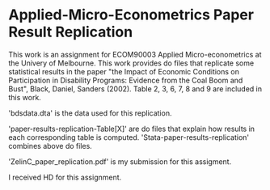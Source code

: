 # Applied-Micro-Econometrics Paper Result Replication

This work is an assignment for ECOM90003 Applied Micro-econometrics at the Univery of Melbourne. This work provides do files that replicate some statistical results in the paper "the Impact of Economic Conditions on Participation in Disability Programs: Evidence from the Coal Boom and Bust", Black, Daniel, Sanders (2002). Table 2, 3, 6, 7, 8 and 9 are included in this work.

'bdsdata.dta' is the data used for this replication.

'paper-results-replication-Table[X]' are do files that explain how results in each corresponding table is computed. 
'Stata-paper-results-replication' combines above do files. 

'ZelinC_paper_replication.pdf' is my submission for this assigment.

I received HD for this assignment.
